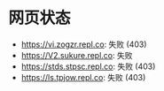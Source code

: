 # 网页状态
- https://vi.zogzr.repl.co: 失败 (403)
- https://V2.sukure.repl.co: 失败
- https://stds.stpsc.repl.co: 失败 (403)
- https://ls.tpjow.repl.co: 失败 (403)
